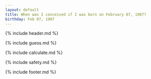 ```yaml
---
layout: default
title: When was I conceived if I was born on February 07, 1907?
birthday: Feb 07, 1907
---
```


{% include header.md %}

{% include guess.md %}

{% include calculate.md %}

{% include safety.md %}

{% include footer.md %}



